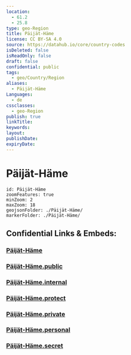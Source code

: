 ```yaml
---
location:
  - 61.2
  - 25.8
type: geo-Region
title: Päijät-Häme
license: CC BY-SA 4.0
source: https://datahub.io/core/country-codes
isDeleted: false
isReadOnly: false
draft: false
confidential: public
tags:
  - geo/Country/Region
aliases:
  - Päijät-Häme
Languages:
  - de
cssclasses:
  - geo-Region
publish: true
linkTitle:
keywords:
layout:
publishDate:
expiryDate:
---
```


# Päijät-Häme

```leaflet
id: Päijät-Häme
zoomFeatures: true 
minZoom: 2 
maxZoom: 18
geojsonFolder: ./Päijät-Häme/
markerFolder: ./Päijät-Häme/
```


## Confidential Links & Embeds: 

### [Päijät-Häme](/_Standards/Earth/Continent/Europe/Europe~North/Finland/Provinces~Finland/Southern_Finland/counties~Southern_Finland/Päijät-Häme.md) 

### [Päijät-Häme.public](/_public/Earth/Continent/Europe/Europe~North/Finland/Provinces~Finland/Southern_Finland/counties~Southern_Finland/Päijät-Häme.public.md) 

### [Päijät-Häme.internal](/_internal/Earth/Continent/Europe/Europe~North/Finland/Provinces~Finland/Southern_Finland/counties~Southern_Finland/Päijät-Häme.internal.md) 

### [Päijät-Häme.protect](/_protect/Earth/Continent/Europe/Europe~North/Finland/Provinces~Finland/Southern_Finland/counties~Southern_Finland/Päijät-Häme.protect.md) 

### [Päijät-Häme.private](/_private/Earth/Continent/Europe/Europe~North/Finland/Provinces~Finland/Southern_Finland/counties~Southern_Finland/Päijät-Häme.private.md) 

### [Päijät-Häme.personal](/_personal/Earth/Continent/Europe/Europe~North/Finland/Provinces~Finland/Southern_Finland/counties~Southern_Finland/Päijät-Häme.personal.md) 

### [Päijät-Häme.secret](/_secret/Earth/Continent/Europe/Europe~North/Finland/Provinces~Finland/Southern_Finland/counties~Southern_Finland/Päijät-Häme.secret.md)

